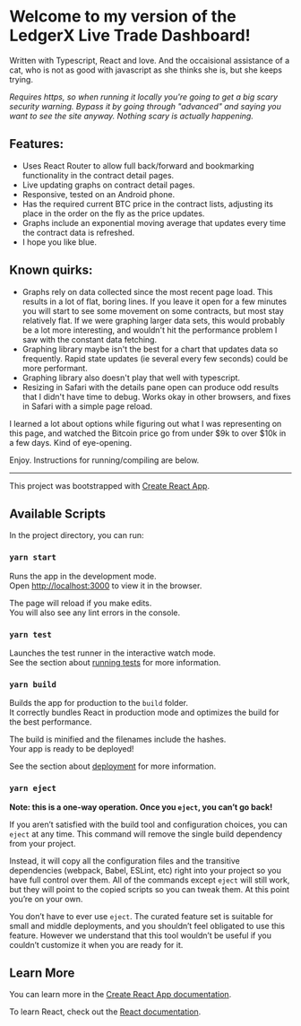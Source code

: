 # Welcome to my version of the LedgerX Live Trade Dashboard!

Written with Typescript, React and love. And the occaisional assistance of a cat, who is not as good with javascript as she thinks she is, but she keeps trying.

*Requires https, so when running it locally you're going to get a big scary security warning. Bypass it by going through "advanced" and saying you want to see the site anyway. Nothing scary is actually happening.*

## Features:
* Uses React Router to allow full back/forward and bookmarking functionality in the contract detail pages.
* Live updating graphs on contract detail pages.
* Responsive, tested on an Android phone.
* Has the required current BTC price in the contract lists, adjusting its place in the order on the fly as the price updates.
* Graphs include an exponential moving average that updates every time the contract data is refreshed. 
* I hope you like blue.

## Known quirks:
* Graphs rely on data collected since the most recent page load. This results in a lot of flat, boring lines. If you leave it open for a few minutes you will start to see some movement on some contracts, but most stay relatively flat. If we were graphing larger data sets, this would probably be a lot more interesting, and wouldn't hit the performance problem I saw with the constant data fetching.
* Graphing library maybe isn't the best for a chart that updates data so frequently. Rapid state updates (ie several every few seconds) could be more performant.
* Graphing library also doesn't play that well with typescript. 
* Resizing in Safari with the details pane open can produce odd results that I didn't have time to debug. Works okay in other browsers, and fixes in Safari with a simple page reload.

I learned a lot about options while figuring out what I was representing on this page, and watched the Bitcoin price go from under $9k to over $10k in a few days. Kind of eye-opening. 

Enjoy. Instructions for running/compiling are below.

---

This project was bootstrapped with [Create React App](https://github.com/facebook/create-react-app).

## Available Scripts

In the project directory, you can run:

### `yarn start`

Runs the app in the development mode.<br />
Open [http://localhost:3000](http://localhost:3000) to view it in the browser.

The page will reload if you make edits.<br />
You will also see any lint errors in the console.

### `yarn test`

Launches the test runner in the interactive watch mode.<br />
See the section about [running tests](https://facebook.github.io/create-react-app/docs/running-tests) for more information.

### `yarn build`

Builds the app for production to the `build` folder.<br />
It correctly bundles React in production mode and optimizes the build for the best performance.

The build is minified and the filenames include the hashes.<br />
Your app is ready to be deployed!

See the section about [deployment](https://facebook.github.io/create-react-app/docs/deployment) for more information.

### `yarn eject`

**Note: this is a one-way operation. Once you `eject`, you can’t go back!**

If you aren’t satisfied with the build tool and configuration choices, you can `eject` at any time. This command will remove the single build dependency from your project.

Instead, it will copy all the configuration files and the transitive dependencies (webpack, Babel, ESLint, etc) right into your project so you have full control over them. All of the commands except `eject` will still work, but they will point to the copied scripts so you can tweak them. At this point you’re on your own.

You don’t have to ever use `eject`. The curated feature set is suitable for small and middle deployments, and you shouldn’t feel obligated to use this feature. However we understand that this tool wouldn’t be useful if you couldn’t customize it when you are ready for it.

## Learn More

You can learn more in the [Create React App documentation](https://facebook.github.io/create-react-app/docs/getting-started).

To learn React, check out the [React documentation](https://reactjs.org/).
